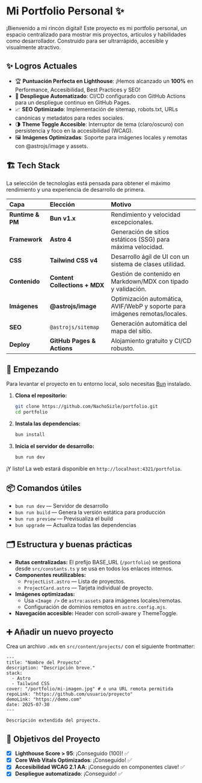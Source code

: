 # Mi Portfolio Personal ✨

¡Bienvenido a mi rincón digital! Este proyecto es mi portfolio personal, un espacio centralizado para mostrar mis proyectos, artículos y habilidades como desarrollador. Construido para ser ultrarrápido, accesible y visualmente atractivo.

## ✨ Logros Actuales

-   🏆 **Puntuación Perfecta en Lighthouse**: ¡Hemos alcanzado un **100%** en Performance, Accesibilidad, Best Practices y SEO!
-   🚀 **Despliegue Automatizado**: CI/CD configurado con GitHub Actions para un despliegue continuo en GitHub Pages.
-   📈 **SEO Optimizado**: Implementación de sitemap, robots.txt, URLs canónicas y metadatos para redes sociales.
-   🌗 **Theme Toggle Accesible**: Interruptor de tema (claro/oscuro) con persistencia y foco en la accesibilidad (WCAG).
-   🖼️ **Imágenes Optimizadas**: Soporte para imágenes locales y remotas con @astrojs/image y assets.

## 🏗️ Tech Stack

La selección de tecnologías está pensada para obtener el máximo rendimiento y una experiencia de desarrollo de primera.

| Capa | Elección | Motivo |
| :--- | :--- | :--- |
| **Runtime & PM** | **Bun v1.x** | Rendimiento y velocidad excepcionales. |
| **Framework** | **Astro 4** | Generación de sitios estáticos (SSG) para máxima velocidad. |
| **CSS** | **Tailwind CSS v4** | Desarrollo ágil de UI con un sistema de clases utilidad. |
| **Contenido** | **Content Collections + MDX** | Gestión de contenido en Markdown/MDX con tipado y validación. |
| **Imágenes** | **@astrojs/image** | Optimización automática, AVIF/WebP y soporte para imágenes remotas/locales. |
| **SEO** | `@astrojs/sitemap` | Generación automática del mapa del sitio. |
| **Deploy** | **GitHub Pages & Actions** | Alojamiento gratuito y CI/CD robusto. |

## 🚀 Empezando

Para levantar el proyecto en tu entorno local, solo necesitas [Bun](https://bun.sh/) instalado.

1.  **Clona el repositorio:**
    ```bash
    git clone https://github.com/NachoSizle/portfolio.git
    cd portfolio
    ```

2.  **Instala las dependencias:**
    ```bash
    bun install
    ```

3.  **Inicia el servidor de desarrollo:**
    ```bash
    bun run dev
    ```

¡Y listo! La web estará disponible en `http://localhost:4321/portfolio`.

## 📦 Comandos útiles

- `bun run dev` — Servidor de desarrollo
- `bun run build` — Genera la versión estática para producción
- `bun run preview` — Previsualiza el build
- `bun upgrade` — Actualiza todas las dependencias

## 🗂️ Estructura y buenas prácticas

- **Rutas centralizadas:** El prefijo BASE_URL (`/portfolio`) se gestiona desde `src/constants.ts` y se usa en todos los enlaces internos.
- **Componentes reutilizables:**
  - `ProjectList.astro` — Lista de proyectos.
  - `ProjectCard.astro` — Tarjeta individual de proyecto.
- **Imágenes optimizadas:**
  - Usa `<Image />` de `astro:assets` para imágenes locales/remotas.
  - Configuración de dominios remotos en `astro.config.mjs`.
- **Navegación accesible:** Header con scroll-aware y ThemeToggle.

## ➕ Añadir un nuevo proyecto

Crea un archivo `.mdx` en `src/content/projects/` con el siguiente frontmatter:

```mdx
---
title: "Nombre del Proyecto"
description: "Descripción breve."
stack:
  - Astro
  - Tailwind CSS
cover: "/portfolio/mi-imagen.jpg" # o una URL remota permitida
repoLink: "https://github.com/usuario/proyecto"
demoLink: "https://demo.com"
date: 2025-07-30
---

Descripción extendida del proyecto.
```

## 🎯 Objetivos del Proyecto

-   [x] **Lighthouse Score > 95**: ¡Conseguido (100)! ✅
-   [x] **Core Web Vitals Optimizados**: ¡Conseguido! ✅
-   [x] **Accesibilidad WCAG 2.1 AA**: ¡Conseguido en componentes clave! ✅
-   [x] **Despliegue automatizado**: ¡Conseguido! ✅
